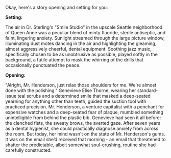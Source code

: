 Okay, here's a story opening and setting for you:

**Setting:**

The air in Dr. Sterling's "Smile Studio" in the upscale Seattle neighborhood of Queen Anne was a peculiar blend of minty fluoride, sterile antiseptic, and faint, lingering anxiety. Sunlight streamed through the large picture window, illuminating dust motes dancing in the air and highlighting the gleaming, almost aggressively cheerful, dental equipment. Soothing jazz music, specifically chosen to be as unobtrusive as possible, played softly in the background, a futile attempt to mask the whirring of the drills that occasionally punctuated the peace.

**Opening:**

"Alright, Mr. Henderson, just relax those shoulders for me. We're almost done with the polishing."  Genevieve Elise Thorne, wearing her standard-issue teal scrubs and a determined smile that masked a deep-seated yearning for anything other than teeth, guided the suction tool with practiced precision. Mr. Henderson, a venture capitalist with a penchant for expensive watches and a deep-seated fear of plaque, mumbled something unintelligible from behind the plastic bib. Genevieve had seen it all before: the clenched fists, the sweaty brows, the averted gaze. After seven years as a dental hygienist, she could practically diagnose anxiety from across the room. But today, her mind wasn't on the state of Mr. Henderson's gums. It was on the email she’d received that morning - an email that threatened to shatter the predictable, albeit somewhat soul-crushing, routine she had carefully constructed.

